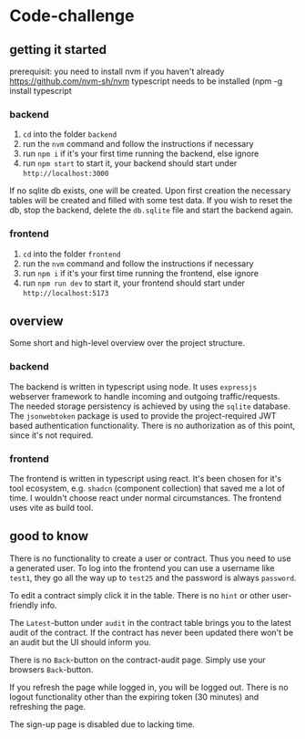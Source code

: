 # Code-challenge

## getting it started
prerequisit: you need to install nvm if you haven't already https://github.com/nvm-sh/nvm
typescript needs to be installed (npm -g install typescript

### backend

1. `cd` into the folder `backend`
2. run the `nvm` command and follow the instructions if necessary
3. run `npm i` if it's your first time running the backend, else ignore
4. run `npm start` to start it, your backend should start under `http://localhost:3000`

If no sqlite db exists, one will be created.
Upon first creation the necessary tables will be created and filled with some test data.
If you wish to reset the db, stop the backend, delete  the `db.sqlite` file and start the backend again.

### frontend
1. `cd` into the folder `frontend`
2. run the `nvm` command and follow the instructions if necessary
3. run `npm i` if it's your first time running the frontend, else ignore
4. run `npm run dev` to start it, your frontend should start under `http://localhost:5173`

## overview
Some short and high-level overview over the project structure.

### backend
The backend is written in typescript using node. It uses `expressjs` webserver framework to handle incoming and outgoing traffic/requests. The needed storage persistency is achieved by using the `sqlite` database. The `jsonwebtoken` package is used to provide the project-required JWT based authentication functionality. There is no authorization as of this point, since it's not required.

### frontend
The frontend is written in typescript using react. It's been chosen for it's tool ecosystem, e.g. `shadcn` (component collection) that saved me a lot of time. I wouldn't choose react under normal circumstances. The frontend uses vite as build tool.

## good to know
There is no functionality to create a user or contract. Thus you need to use a generated user. To log into the frontend  you can use a username like `test1`, they go all the way up to `test25` and the password is always `password`.

To edit a contract simply click it in the table. There is no `hint` or other user-friendly info.

The `Latest`-button under `audit` in the contract table brings you to the latest audit of the contract. If the contract has never been updated there won't be an audit but the UI should inform you.

There is no `Back`-button on the contract-audit page. Simply use your browsers `Back`-button. 

If you refresh the page while logged in, you will be logged out. There is no logout functionality other than the expiring token (30 minutes) and refreshing the page.

The sign-up page is disabled due to lacking time.
